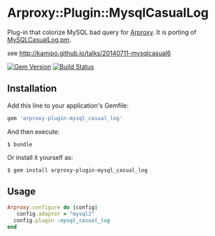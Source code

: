 # Arproxy::Plugin::MysqlCasualLog

Plug-in that colorize MySQL bad query for [Arproxy](https://github.com/cookpad/arproxy).
It is porting of [MySQLCasualLog.pm](https://gist.github.com/kamipo/839e8a5b6d12bddba539).

see http://kamipo.github.io/talks/20140711-mysqlcasual6

[![Gem Version](https://badge.fury.io/rb/arproxy-plugin-mysql_casual_log.svg)](http://badge.fury.io/rb/arproxy-plugin-mysql_casual_log)
[![Build Status](https://travis-ci.org/winebarrel/arproxy-plugin-mysql_casual_log.svg?branch=master)](https://travis-ci.org/winebarrel/arproxy-plugin-mysql_casual_log)

## Installation

Add this line to your application's Gemfile:

```ruby
gem 'arproxy-plugin-mysql_casual_log'
```

And then execute:

    $ bundle

Or install it yourself as:

    $ gem install arproxy-plugin-mysql_casual_log

## Usage

```ruby
Arproxy.configure do |config|
   config.adapter = "mysql2"
  config.plugin :mysql_casual_log
end
```
